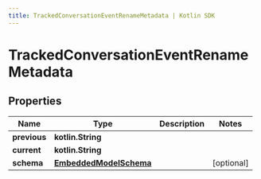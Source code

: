 ```yaml
---
title: TrackedConversationEventRenameMetadata | Kotlin SDK
---
```




# TrackedConversationEventRenameMetadata

## Properties
Name | Type | Description | Notes
------------ | ------------- | ------------- | -------------
**previous** | **kotlin.String** |  | 
**current** | **kotlin.String** |  | 
**schema** | [**EmbeddedModelSchema**](EmbeddedModelSchema) |  |  [optional]




